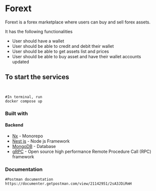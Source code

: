 # Forext

Forext is a forex marketplace where users can buy and sell forex assets.

It has the following functionalities
* User should have a wallet 
* User should be able to credit and debit their wallet
* User should be able to get assets list and prices
* User should be able to buy asset and have their wallet accounts updated 


##  To start the services
```


#In terminal, run
docker compose up

```

### Built with

#### Backend

- [Nx](https://www.nx.dev/) - Monorepo
- [Nest js](https://www.nestjs.com/) - Node js Framework
- [MongoDB](https://www.mongodb.com/) - Database
- [gRPC](https://grpc.io/) - Open source high performance Remote Procedure Call (RPC) framework


### Documentation
```
#Postman documentation
https://documenter.getpostman.com/view/21142951/2sA3JDiRmH
```
